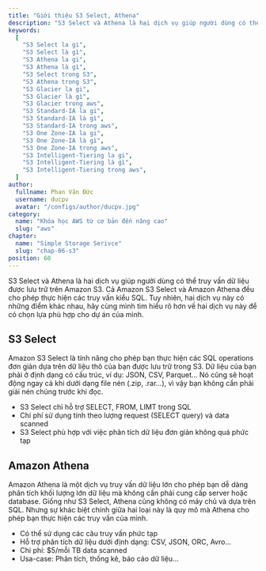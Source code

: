 ```yaml
---
title: "Giới thiệu S3 Select, Athena"
description: "S3 Select và Athena là hai dịch vụ giúp người dùng có thể truy vấn dữ liệu được lưu trữ trên Amazon S3. Cả Amazon S3 Select và Amazon Athena đều cho phép thực hiện các truy vấn kiểu SQL."
keywords:
  [
    "S3 Select la gi",
    "S3 Select là gì",
    "S3 Athena la gi",
    "S3 Athena là gì",
    "S3 Select trong S3",
    "S3 Athena trong S3",
    "S3 Glacier la gi",
    "S3 Glacier là gì",
    "S3 Glacier trong aws",
    "S3 Standard-IA la gi",
    "S3 Standard-IA là gì",
    "S3 Standard-IA trong aws",
    "S3 One Zone-IA la gi",
    "S3 One Zone-IA là gì",
    "S3 One Zone-IA trong aws",
    "S3 Intelligent-Tiering la gi",
    "S3 Intelligent-Tiering là gì",
    "S3 Intelligent-Tiering trong aws",
  ]
author:
  fullname: Phan Văn Đức
  username: ducpv
  avatar: "/configs/author/ducpv.jpg"
category:
  name: "Khóa học AWS từ cơ bản đến nâng cao"
  slug: "aws"
chapter:
  name: "Simple Storage Serivce"
  slug: "chap-06-s3"
position: 60
---
```


S3 Select và Athena là hai dịch vụ giúp người dùng có thể truy vấn dữ liệu được lưu trữ trên Amazon S3. Cả Amazon S3 Select và Amazon Athena đều cho phép thực hiện các truy vấn kiểu SQL. Tuy nhiên, hai dịch vụ này có những điểm khác nhau, hãy cùng mình tìm hiểu rõ hơn về hai dịch vụ này để có chọn lựa phù hợp cho dự án của mình.

## S3 Select

Amazon S3 Select là tính năng cho phép bạn thực hiện các SQL operations đơn giản dựa trên dữ liệu thô của bạn được lưu trữ trong S3. Dữ liệu của bạn phải ở định dạng có cấu trúc, ví dụ: JSON, CSV, Parquet... Nó cũng sẽ hoạt động ngay cả khi dưới dạng file nén (.zip, .rar...), vì vậy bạn không cần phải giải nén chúng trước khi đọc.

- S3 Select chỉ hỗ trợ SELECT, FROM, LIMT trong SQL
- Chí phí sử dụng tính theo lượng request (SELECT query) và data scanned
- S3 Select phù hợp với việc phân tích dữ liệu đơn giản không quá phức tạp

## Amazon Athena

Amazon Athena là một dịch vụ truy vấn dữ liệu lớn cho phép bạn dễ dàng phân tích khối lượng lớn dữ liệu mà không cần phải cung cấp server hoặc database. Giống như S3 Select, Athena cũng không có máy chủ và dựa trên SQL. Nhưng sự khác biệt chính giữa hai loại này là quy mô mà Athena cho phép bạn thực hiện các truy vấn của mình.

- Có thể sử dụng các câu truy vấn phức tạp
- Hỗ trợ phân tích dữ liệu dưới định dạng: CSV, JSON, ORC, Avro...
- Chi phí: $5/mỗi TB data scanned
- Usa-case: Phân tích, thống kê, báo cáo dữ liệu...
